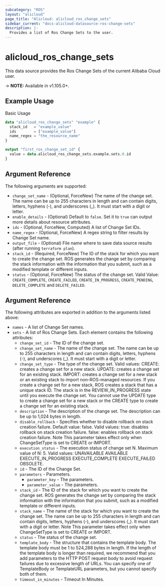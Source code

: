 ```yaml
---
subcategory: "ROS"
layout: "alicloud"
page_title: "Alicloud: alicloud_ros_change_sets"
sidebar_current: "docs-alicloud-datasource-ros-change-sets"
description: |-
  Provides a list of Ros Change Sets to the user.
---
```


# alicloud\_ros\_change\_sets

This data source provides the Ros Change Sets of the current Alibaba Cloud user.

-> **NOTE:** Available in v1.105.0+.

## Example Usage

Basic Usage

```terraform
data "alicloud_ros_change_sets" "example" {
  stack_id   = "example_value"
  ids        = ["example_value"]
  name_regex = "the_resource_name"
}

output "first_ros_change_set_id" {
  value = data.alicloud_ros_change_sets.example.sets.0.id
}
```

## Argument Reference

The following arguments are supported:

* `change_set_name` - (Optional, ForceNew) The name of the change set.  The name can be up to 255 characters in length and can contain digits, letters, hyphens (-), and underscores (_). It must start with a digit or letter.
* `enable_details` - (Optional) Default to `false`. Set it to `true` can output more details about resource attributes.
* `ids` - (Optional, ForceNew, Computed)  A list of Change Set IDs.
* `name_regex` - (Optional, ForceNew) A regex string to filter results by Change Set name.
* `output_file` - (Optional) File name where to save data source results (after running `terraform plan`).
* `stack_id` - (Required, ForceNew) The ID of the stack for which you want to create the change set. ROS generates the change set by comparing the stack information with the information that you submit, such as a modified template or different inputs.
* `status` - (Optional, ForceNew) The status of the change set. Valid Value: `CREATE_COMPLETE`, `CREATE_FAILED`, `CREATE_IN_PROGRESS`, `CREATE_PENDING`, `DELETE_COMPLETE` and `DELETE_FAILED`.

## Argument Reference

The following attributes are exported in addition to the arguments listed above:

* `names` - A list of Change Set names.
* `sets` - A list of Ros Change Sets. Each element contains the following attributes:
	* `change_set_id` - The ID of the change set.
	* `change_set_name` - The name of the change set.  The name can be up to 255 characters in length and can contain digits, letters, hyphens (-), and underscores (_). It must start with a digit or letter.
	* `change_set_type` - The type of the change set. Valid values:  CREATE: creates a change set for a new stack. UPDATE: creates a change set for an existing stack. IMPORT: creates a change set for a new stack or an existing stack to import non-ROS-managed resources. If you create a change set for a new stack, ROS creates a stack that has a unique stack ID. The stack is in the REVIEW_IN_PROGRESS state until you execute the change set.  You cannot use the UPDATE type to create a change set for a new stack or the CREATE type to create a change set for an existing stack.
	* `description` - The description of the change set. The description can be up to 1,024 bytes in length.
	* `disable_rollback` - Specifies whether to disable rollback on stack creation failure. Default value: false.  Valid values:  true: disables rollback on stack creation failure. false: enables rollback on stack creation failure. Note This parameter takes effect only when ChangeSetType is set to CREATE or IMPORT.
	* `execution_status` - The execution status of change set N. Maximum value of N: 5. Valid values:  UNAVAILABLE AVAILABLE EXECUTE_IN_PROGRESS EXECUTE_COMPLETE EXECUTE_FAILED OBSOLETE.
	* `id` - The ID of the Change Set.
	* `parameters` - Parameters.
		* `parameter_key` - The parameters.
		* `parameter_value` - The parameters.
	* `stack_id` - The ID of the stack for which you want to create the change set. ROS generates the change set by comparing the stack information with the information that you submit, such as a modified template or different inputs.
	* `stack_name` - The name of the stack for which you want to create the change set.  The name can be up to 255 characters in length and can contain digits, letters, hyphens (-), and underscores (_). It must start with a digit or letter.  Note This parameter takes effect only when ChangeSetType is set to CREATE or IMPORT.
	* `status` - The status of the change set.
	* `template_body` - The structure that contains the template body. The template body must be 1 to 524,288 bytes in length.  If the length of the template body is longer than required, we recommend that you add parameters to the HTTP POST request body to avoid request failures due to excessive length of URLs.  You can specify one of TemplateBody or TemplateURL parameters, but you cannot specify both of them.
	* `timeout_in_minutes` - Timeout In Minutes.